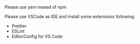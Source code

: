 Please use yarn insead of npm

Please use VSCode as IDE and install some extensions following:
- Prettier
- ESLint
- EditorConfig for VS Code